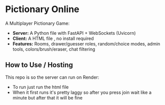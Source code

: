 # Pictionary Online

A Multiplayer Pictionary Game:
- **Server:** A Python file with FastAPI + WebSockets (Uvicorn)
- **Client:** A HTML file , no install required
- **Features:** Rooms, drawer/guesser roles, random/choice modes, admin tools, colors/brush/eraser, chat filtering

## How to Use / Hosting

This repo is so the server can run on Render:

- To run just run the html file
- When it first runs it's pretty laggy so after you press join wait like a minute but after that it will be fine
